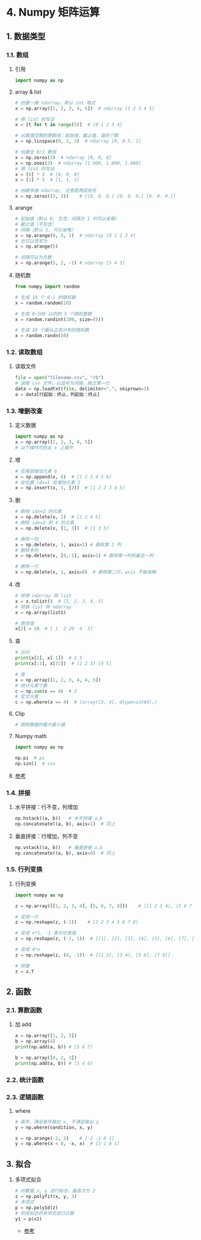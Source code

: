 # 4. Numpy 矩阵运算

## 1. 数据类型

### 1.1. 数组

1. 引用

    ```python
    import numpy as np
    ```

2. array & list

    ```python
    # 创建一维 ndarray，默认 int 格式
    x = np.array([1, 2, 3, 4, 5])  # ndarray [1 2 3 4 5]

    # 用 list 的写法
    x = [t for t in range(5)]  # [0 1 2 3 4]

    # 从数值范围创建数组：起始值，截止值，值的个数
    x = np.linspace(0, 1, 3)  # ndarray [0, 0.5, 1]

    # 创建全 0/1 数组
    x = np.zeros(3)  # ndarray [0, 0, 0]
    x = np.ones(3)  # ndarray [1.000, 1.000, 1.000]
    # 用 list 的写法
    x = [0] * 3  # [0, 0, 0]
    x = [1] * 3  # [1, 1, 1]
    ```

    ```python
    # 创建多维 ndarray, 注意是两层括号
    x = np.zeros((3, 3))    # [[0. 0. 0.] [0. 0. 0.] [0. 0. 0.]]
    
    ```

3. arange

    ```python
    # 起始值（默认 0, 包含，间隔为 1 时可以省略）
    # 截止值（不包含）
    # 间隔（默认 1, 可以省略）
    x = np.arange(0, 5, 1)  # ndarray [0 1 2 3 4]
    # 也可以简写为
    x = np.arange(5)

    # 间隔可以为负数
    x = np.arange(5, 2, -1) # ndarray [5 4 3]
    ```

4. 随机数

    ```python
    from numpy import random

    # 生成 10 个 0-1 的随机数
    x = random.random(10)

    # 生成 0-100 以内的 5 个随机整数
    x = random.randint(100, size=(5))

    # 生成 10 个服从正态分布的随机数
    x = random.randn(10)
    ```

### 1.2. 读取数组

1. 读取文件

    ```python
    file = open("filename.csv", "rb")
    # 读取 csv 文件，以逗号为间隔，跳过第一行
    data = np.loadtxt(file, delimiter=",", skiprows=1)
    a = data[行起始：终止，列起始：终止]
    ```

### 1.3. 增删改查

1. 定义数据

    ```python
    import numpy as np
    x = np.array([1, 2, 3, 4, 5])
    # 以下操作均在此 x 上操作
    ```

2. 增

    ```python
    # 在尾部增加元素 6
    x = np.append(x, 6)  # [1 2 3 4 5 6]
    # 在位置 idx=1 处增加元素 2
    x = np.insert(x, 1, [2])  # [1 2 2 3 4 5]
    ```

3. 删

    ```python
    # 删掉 idx=2 的元素
    x = np.delete(x, 2)  # [1 2 4 5]
    # 删除 idx=2 和 4 的元素
    x = np.delete(x, [1, 3])  # [1 3 5]

    # 删除一列
    x = np.delete(x, 1, axis=1) # 删除第 2 列
    # 删除多列
    x = np.delete(x, [0,-1], axis=1) # 删除第一列和最后一列

    # 删除一行
    x = np.delete(x, 1, axis=0)  # 删除第二行，axis 不能省略
    ```

4. 改

    ```python
    # 转换 ndarray 转 list
    x = x.tolist()  # [1, 2, 3, 4, 5]
    # 转换 list 转 ndarray
    x = np.array(list1)

    # 修改值
    x[2] = 20  # [ 1  2 20  4  5]
    ```

5. 查

    ```python
    # 访问
    print(x[1], x[-1])  # 2 5
    print(x[:3], x[3:])  # [1 2 3] [4 5]

    # 查
    x = np.array([1, 2, 3, 4, 4, 5])
    # 统计元素个数
    c = np.sum(x == 4)  # 2
    # 定位元素
    c = np.where(x == 4)  # (array([3, 4], dtype=int64),)
    ```

6. Clip

    ```python
    # 限制数据的最大最小值
    ```

7. Numpy math

    ```python
    import numpy as np

    np.pi  # pi
    np.sin()  # sin
    ```

8. [参考](https://blog.csdn.net/Tyro_java/article/details/81052638)

### 1.4. 拼接

1. 水平拼接：行不变，列增加

    ```python
    np.hstack((a, b))   # 水平拼接 a,b
    np.concatenate((a, b), axis=1)  # 同上
    ```

2. 垂直拼接：行增加，列不变

    ```python
    np.vstack((a, b))   # 垂直拼接 a,b
    np.concatenate((a, b), axis=0)  # 同上
    ```

### 1.5. 行列变换

1. 行列变换

    ```python
    import numpy as np

    z = np.array([[1, 2, 3, 4], [5, 6, 7, 8]])    # [[1 2 3 4], [5 6 7 8]]

    # 变成一行
    z = np.reshape(z, (-1))    # [1 2 3 4 5 6 7 8]

    # 变成 n*1, -1 表示任意值
    z = np.reshape(z, (-1, 1))  # [[1], [2], [3], [4], [5], [6], [7], [8]]

    # 变成 4*n
    z = np.reshape(z, (4, -1))  # [[1 2], [3 4], [5 6], [7 8]]

    # 转置
    z = z.T
    ```

## 2. 函数

### 2.1. 算数函数

1. 加 add

    ```python
    a = np.array([1, 2, 3])
    b = np.array(4)
    print(np.add(a, b)) # [5 6 7]

    b = np.array([4, 2, 3])
    print(np.add(a, b)) # [5 4 6]
    ```

### 2.2. 统计函数

### 2.3. 逻辑函数

1. where

    ```python
    # 条件，满足条件输出 x, 不满足输出 y
    y = np.where(condition, x, y)
    ```

    ```python
    x = np.arange(-2, 2)    # [-2 -1 0 1]
    y = np.where(x < 0, -x, x)  # [2 1 0 1]
    ```

## 3. 拟合

1. 多项式拟合

    ```python
    # 对数据 x, y 进行拟合，最高次为 3
    z = np.polyfit(x, y, 3)
    # 多项式
    p = np.poly1d(z)
    # 利用拟合的多项式进行计算
    y1 = p(x1)
    ```

    - [参考](https://blog.csdn.net/qq_38410730/article/details/105093434)
